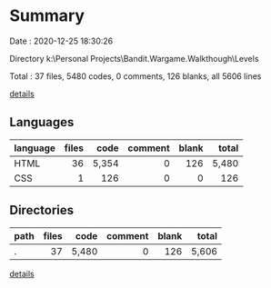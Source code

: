 # Summary

Date : 2020-12-25 18:30:26

Directory k:\Personal Projects\Bandit.Wargame.Walkthough\Levels

Total : 37 files,  5480 codes, 0 comments, 126 blanks, all 5606 lines

[details](details.md)

## Languages
| language | files | code | comment | blank | total |
| :--- | ---: | ---: | ---: | ---: | ---: |
| HTML | 36 | 5,354 | 0 | 126 | 5,480 |
| CSS | 1 | 126 | 0 | 0 | 126 |

## Directories
| path | files | code | comment | blank | total |
| :--- | ---: | ---: | ---: | ---: | ---: |
| . | 37 | 5,480 | 0 | 126 | 5,606 |

[details](details.md)